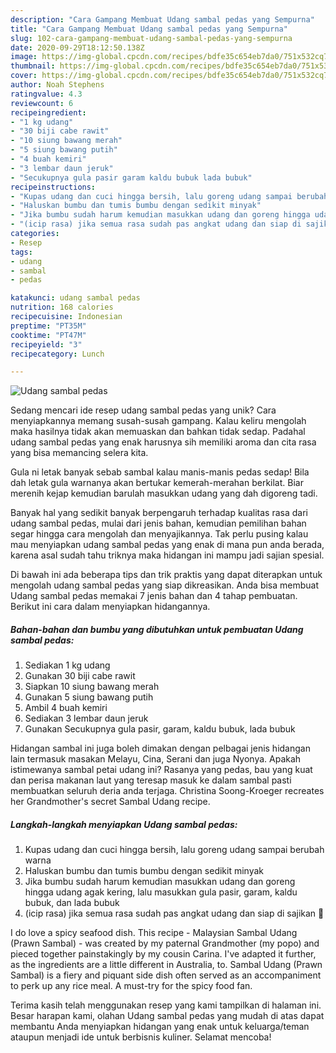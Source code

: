 ```yaml
---
description: "Cara Gampang Membuat Udang sambal pedas yang Sempurna"
title: "Cara Gampang Membuat Udang sambal pedas yang Sempurna"
slug: 102-cara-gampang-membuat-udang-sambal-pedas-yang-sempurna
date: 2020-09-29T18:12:50.138Z
image: https://img-global.cpcdn.com/recipes/bdfe35c654eb7da0/751x532cq70/udang-sambal-pedas-foto-resep-utama.jpg
thumbnail: https://img-global.cpcdn.com/recipes/bdfe35c654eb7da0/751x532cq70/udang-sambal-pedas-foto-resep-utama.jpg
cover: https://img-global.cpcdn.com/recipes/bdfe35c654eb7da0/751x532cq70/udang-sambal-pedas-foto-resep-utama.jpg
author: Noah Stephens
ratingvalue: 4.3
reviewcount: 6
recipeingredient:
- "1 kg udang"
- "30 biji cabe rawit"
- "10 siung bawang merah"
- "5 siung bawang putih"
- "4 buah kemiri"
- "3 lembar daun jeruk"
- "Secukupnya gula pasir garam kaldu bubuk lada bubuk"
recipeinstructions:
- "Kupas udang dan cuci hingga bersih, lalu goreng udang sampai berubah warna"
- "Haluskan bumbu dan tumis bumbu dengan sedikit minyak"
- "Jika bumbu sudah harum kemudian masukkan udang dan goreng hingga udang agak kering, lalu masukkan gula pasir, garam, kaldu bubuk, dan lada bubuk"
- "(icip rasa) jika semua rasa sudah pas angkat udang dan siap di sajikan 🥰"
categories:
- Resep
tags:
- udang
- sambal
- pedas

katakunci: udang sambal pedas 
nutrition: 168 calories
recipecuisine: Indonesian
preptime: "PT35M"
cooktime: "PT47M"
recipeyield: "3"
recipecategory: Lunch

---
```



![Udang sambal pedas](https://img-global.cpcdn.com/recipes/bdfe35c654eb7da0/751x532cq70/udang-sambal-pedas-foto-resep-utama.jpg)

Sedang mencari ide resep udang sambal pedas yang unik? Cara menyiapkannya memang susah-susah gampang. Kalau keliru mengolah maka hasilnya tidak akan memuaskan dan bahkan tidak sedap. Padahal udang sambal pedas yang enak harusnya sih memiliki aroma dan cita rasa yang bisa memancing selera kita.

Gula ni letak banyak sebab sambal kalau manis-manis pedas sedap! Bila dah letak gula warnanya akan bertukar kemerah-merahan berkilat. Biar merenih kejap kemudian barulah masukkan udang yang dah digoreng tadi.

Banyak hal yang sedikit banyak berpengaruh terhadap kualitas rasa dari udang sambal pedas, mulai dari jenis bahan, kemudian pemilihan bahan segar hingga cara mengolah dan menyajikannya. Tak perlu pusing kalau mau menyiapkan udang sambal pedas yang enak di mana pun anda berada, karena asal sudah tahu triknya maka hidangan ini mampu jadi sajian spesial.


Di bawah ini ada beberapa tips dan trik praktis yang dapat diterapkan untuk mengolah udang sambal pedas yang siap dikreasikan. Anda bisa membuat Udang sambal pedas memakai 7 jenis bahan dan 4 tahap pembuatan. Berikut ini cara dalam menyiapkan hidangannya.

<!--inarticleads1-->

##### Bahan-bahan dan bumbu yang dibutuhkan untuk pembuatan Udang sambal pedas:

1. Sediakan 1 kg udang
1. Gunakan 30 biji cabe rawit
1. Siapkan 10 siung bawang merah
1. Gunakan 5 siung bawang putih
1. Ambil 4 buah kemiri
1. Sediakan 3 lembar daun jeruk
1. Gunakan Secukupnya gula pasir, garam, kaldu bubuk, lada bubuk


Hidangan sambal ini juga boleh dimakan dengan pelbagai jenis hidangan lain termasuk masakan Melayu, Cina, Serani dan juga Nyonya. Apakah istimewanya sambal petai udang ini? Rasanya yang pedas, bau yang kuat dan perisa makanan laut yang teresap masuk ke dalam sambal pasti membuatkan seluruh deria anda terjaga. Christina Soong-Kroeger recreates her Grandmother&#39;s secret Sambal Udang recipe. 

<!--inarticleads2-->

##### Langkah-langkah menyiapkan Udang sambal pedas:

1. Kupas udang dan cuci hingga bersih, lalu goreng udang sampai berubah warna
1. Haluskan bumbu dan tumis bumbu dengan sedikit minyak
1. Jika bumbu sudah harum kemudian masukkan udang dan goreng hingga udang agak kering, lalu masukkan gula pasir, garam, kaldu bubuk, dan lada bubuk
1. (icip rasa) jika semua rasa sudah pas angkat udang dan siap di sajikan 🥰


I do love a spicy seafood dish. This recipe - Malaysian Sambal Udang (Prawn Sambal) - was created by my paternal Grandmother (my popo) and pieced together painstakingly by my cousin Carina. I&#39;ve adapted it further, as the ingredients are a little different in Australia, to. Sambal Udang (Prawn Sambal) is a fiery and piquant side dish often served as an accompaniment to perk up any rice meal. A must-try for the spicy food fan. 

Terima kasih telah menggunakan resep yang kami tampilkan di halaman ini. Besar harapan kami, olahan Udang sambal pedas yang mudah di atas dapat membantu Anda menyiapkan hidangan yang enak untuk keluarga/teman ataupun menjadi ide untuk berbisnis kuliner. Selamat mencoba!
